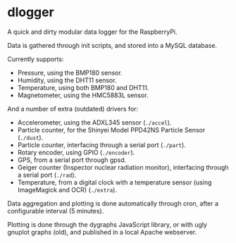 # dlogger
A quick and dirty modular data logger for the RaspberryPi.

Data is gathered through init scripts, and stored into a MySQL database.

Currently supports:

- Pressure, using the BMP180 sensor.
- Humidity, using the DHT11 sensor.
- Temperature, using both BMP180 and DHT11.
- Magnetometer, using the HMC5883L sensor.

And a number of extra (outdated) drivers for:

- Accelerometer, using the ADXL345 sensor (`./accel`).
- Particle counter, for the Shinyei Model PPD42NS Particle Sensor (`./dust`).
- Particle counter, interfacing through a serial port (`./part`).
- Rotary encoder, using GPIO (`./encoder`).
- GPS, from a serial port through gpsd.
- Geiger counter (Inspector nuclear radiation monitor), interfacing through a serial port (`./rad`).
- Temperature, from a digital clock with a temperature sensor (using ImageMagick and OCR) (`./extra`).

Data aggregation and plotting is done automatically through cron, after a configurable interval (5 minutes).

Plotting is done through the dygraphs JavaScript library, or with ugly gnuplot graphs (old), and published in a local Apache webserver.
